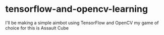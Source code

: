 # tensorflow-and-opencv-learning
I'll be making a simple aimbot using TensorFlow and OpenCV my game of choice for this is Assault Cube
